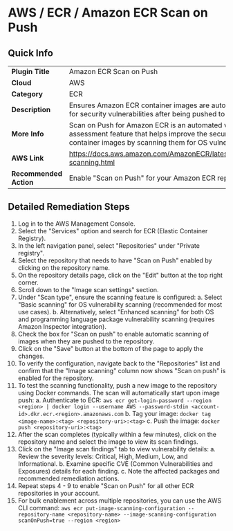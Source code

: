 # AWS / ECR / Amazon ECR Scan on Push

## Quick Info

| | |
|-|-|
| **Plugin Title** | Amazon ECR Scan on Push |
| **Cloud** | AWS |
| **Category** | ECR |
| **Description** | Ensures Amazon ECR container images are automatically scanned for security vulnerabilities after being pushed to a repository |
| **More Info** | Scan on Push for Amazon ECR is an automated vulnerability assessment feature that helps improve the security of ECR container images by scanning them for OS vulnerabilities. |
| **AWS Link** | https://docs.aws.amazon.com/AmazonECR/latest/userguide/image-scanning.html |
| **Recommended Action** | Enable "Scan on Push" for your Amazon ECR repositories. |

## Detailed Remediation Steps
1. Log in to the AWS Management Console.
2. Select the "Services" option and search for ECR (Elastic Container Registry).
3. In the left navigation panel, select "Repositories" under "Private registry".
4. Select the repository that needs to have "Scan on Push" enabled by clicking on the repository name.
5. On the repository details page, click on the "Edit" button at the top right corner.
6. Scroll down to the "Image scan settings" section.
7. Under "Scan type", ensure the scanning feature is configured:
   a. Select "Basic scanning" for OS vulnerability scanning (recommended for most use cases).
   b. Alternatively, select "Enhanced scanning" for both OS and programming language package vulnerability scanning (requires Amazon Inspector integration).
8. Check the box for "Scan on push" to enable automatic scanning of images when they are pushed to the repository.
9. Click on the "Save" button at the bottom of the page to apply the changes.
10. To verify the configuration, navigate back to the "Repositories" list and confirm that the "Image scanning" column now shows "Scan on push" is enabled for the repository.
11. To test the scanning functionality, push a new image to the repository using Docker commands. The scan will automatically start upon image push:
   a. Authenticate to ECR: `aws ecr get-login-password --region <region> | docker login --username AWS --password-stdin <account-id>.dkr.ecr.<region>.amazonaws.com`
   b. Tag your image: `docker tag <image-name>:<tag> <repository-uri>:<tag>`
   c. Push the image: `docker push <repository-uri>:<tag>`
12. After the scan completes (typically within a few minutes), click on the repository name and select the image to view its scan findings.
13. Click on the "Image scan findings" tab to view vulnerability details:
   a. Review the severity levels: Critical, High, Medium, Low, and Informational.
   b. Examine specific CVE (Common Vulnerabilities and Exposures) details for each finding.
   c. Note the affected packages and recommended remediation actions.
14. Repeat steps 4 - 9 to enable "Scan on Push" for all other ECR repositories in your account.
15. For bulk enablement across multiple repositories, you can use the AWS CLI command:
   `aws ecr put-image-scanning-configuration --repository-name <repository-name> --image-scanning-configuration scanOnPush=true --region <region>`
